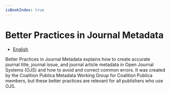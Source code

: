 ```yaml
---
isBookIndex: true
---
```

# Better Practices in Journal Metadata

* [English](./en)

Better Practices in Journal Metadata explains how to create accurate journal title, journal issue, and journal article metadata in Open Journal Systems (OJS) and how to avoid and correct common errors. It was created by the Coalition Publica Metadata Working Group for Coalition Publica members, but these better practices are relevant for all publishers who use OJS.
